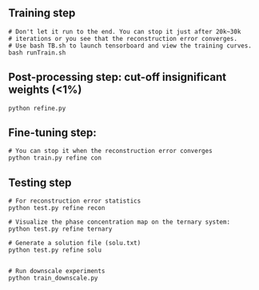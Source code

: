 ## Training step

```
# Don't let it run to the end. You can stop it just after 20k~30k 
# iterations or you see that the reconstruction error converges.
# Use bash TB.sh to launch tensorboard and view the training curves.
bash runTrain.sh 
```

## Post-processing step: cut-off insignificant weights (<1%)

```
python refine.py
```

## Fine-tuning step:

```
# You can stop it when the reconstruction error converges
python train.py refine con
```

## Testing step
```
# For reconstruction error statistics
python test.py refine recon

# Visualize the phase concentration map on the ternary system:
python test.py refine ternary

# Generate a solution file (solu.txt)
python test.py refine solu 


# Run downscale experiments
python train_downscale.py
```
